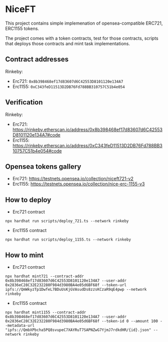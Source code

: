 # NiceFT

This project contains simple implemenation of opensea-compatible ERC721, ERC1155 tokens. 

The project comes with a token contracts, test for those contracts, scripts that deploys those contracts and mint task implementations. 

## Contract addresses
Rinkeby:
- Erc721: `0x8b398468ef17d83607d6C42553D8101120e134A7`
- Erc1155: `0xC343feD11513D2DB76Fd788BB310757C51b4e054`

## Verification
Rinkeby:
- Erc721: https://rinkeby.etherscan.io/address/0x8b398468ef17d83607d6C42553D8101120e134A7#code
- Erc1155: https://rinkeby.etherscan.io/address/0xC343feD11513D2DB76Fd788BB310757C51b4e054#code

## Opensea tokens gallery
- Erc721: https://testnets.opensea.io/collection/niceft721-v2
- Erc1155: https://testnets.opensea.io/collection/nice-erc-1155-v3

## How to deploy

- Erc721 contract
```shell
npx hardhat run scripts/deploy_721.ts --network rinkeby
```

- Erc1155 contract
```shell
npx hardhat run scripts/deploy_1155.ts --network rinkeby
```

## How to mint

- Erc721 contract
```shell
npx hardhat mint721 --contract-addr 0x8b398468ef17d83607d6C42553D8101120e134A7 --user-addr 0x2836eC28C32E232280F984d3980BA4e05d6BF68f --token-url ipfs://QmWkyzTp1DwfeL7BDuUsKjGVAsudDs8zzsKCzaR9qE4pwp --network rinkeby
```

- Erc1155 contract
```shell
npx hardhat mint1155 --contract-addr 0x8b398468ef17d83607d6C42553D8101120e134A7 --user-addr 0x2836eC28C32E232280F984d3980BA4e05d6BF68f --token-id 0 --amount 100 --metadata-url "ipfs://QmbXPbcha5PQ8svupeC7XAYRuT7SAPNZwG7YjmJ7rdkdHR/{id}.json" --network rinkeby
```

